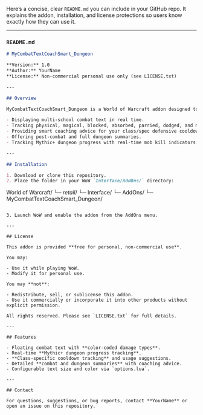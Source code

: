Here’s a concise, clear `README.md` you can include in your GitHub repo. It explains the addon, installation, and license protections so users know exactly how they can use it.

---

### `README.md`

```markdown
# MyCombatTextCoachSmart_Dungeon

**Version:** 1.0  
**Author:** YourName  
**License:** Non-commercial personal use only (see LICENSE.txt)

---

## Overview

MyCombatTextCoachSmart_Dungeon is a World of Warcraft addon designed to enhance your combat experience by:

- Displaying multi-school combat text in real time.  
- Tracking physical, magical, blocked, absorbed, parried, dodged, and missed damage.  
- Providing smart coaching advice for your class/spec defensive cooldowns.  
- Offering post-combat and full dungeon summaries.  
- Tracking Mythic+ dungeon progress with real-time mob kill indicators.

---

## Installation

1. Download or clone this repository.  
2. Place the folder in your WoW `Interface/AddOns/` directory:  

```

World of Warcraft/
└─ *retail*/
└─ Interface/
└─ AddOns/
└─ MyCombatTextCoachSmart\_Dungeon/

```

3. Launch WoW and enable the addon from the AddOns menu.

---

## License

This addon is provided **free for personal, non-commercial use**.  

You may:

- Use it while playing WoW.  
- Modify it for personal use.  

You may **not**:

- Redistribute, sell, or sublicense this addon.  
- Use it commercially or incorporate it into other products without explicit permission.  

All rights reserved. Please see `LICENSE.txt` for full details.

---

## Features

- Floating combat text with **color-coded damage types**.  
- Real-time **Mythic+ dungeon progress tracking**.  
- **Class-specific cooldown tracking** and usage suggestions.  
- Detailed **combat and dungeon summaries** with coaching advice.  
- Configurable text size and color via `options.lua`.

---

## Contact

For questions, suggestions, or bug reports, contact **YourName** or open an issue on this repository.
```
